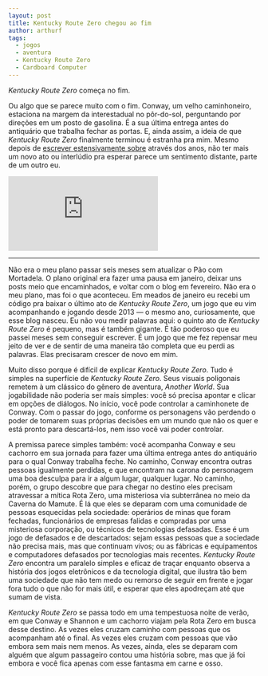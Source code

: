 ```yaml
---
layout: post
title: Kentucky Route Zero chegou ao fim
author: arthurf
tags:
  - jogos
  - aventura
  - Kentucky Route Zero
  - Cardboard Computer
---
```


*Kentucky Route Zero* começa no fim.

Ou algo que se parece muito com o fim. Conway, um velho caminhoneiro, estaciona na margem da interestadual no pôr-do-sol, perguntando por direções em um posto de gasolina. É a sua última entrega antes do antiquário que trabalha fechar as portas. E, ainda assim, a ideia de que *Kentucky Route Zero* finalmente terminou é estranha pra mim. Mesmo depois de [escrever estensivamente sobre](https://paomortadela.com.br/arquivo/tags/kentucky-route-zero) através dos anos, não ter mais um novo ato ou interlúdio pra esperar parece um sentimento distante, parte de um outro eu.

<iframe class="full-width" src="https://www.youtube.com/embed/pzXtmls1kFo" frameborder="0" allow="accelerometer; autoplay; clipboard-write; encrypted-media; gyroscope; picture-in-picture" allowfullscreen></iframe>


***

Não era o meu plano passar seis meses sem atualizar o Pão com Mortadela. O plano original era fazer uma pausa em janeiro, deixar uns posts meio que encaminhados, e voltar com o blog em fevereiro. Não era o meu plano, mas foi o que aconteceu. Em meados de janeiro eu recebi um código pra baixar o último ato de _Kentucky Route Zero_, um jogo que eu vim acompanhando e jogando desde 2013 — o mesmo ano, curiosamente, que esse blog nasceu. Eu não vou medir palavras aqui: o quinto ato de _Kentucky Route Zero_ é pequeno, mas é também gigante. É tão poderoso que eu passei meses sem conseguir escrever. É um jogo que me fez repensar meu jeito de ver e de sentir de uma maneira tão completa que eu perdi as palavras. Elas precisaram crescer de novo em mim.

Muito disso porque é difícil de explicar _Kentucky Route Zero_. Tudo é simples na superfície de _Kentucky Route Zero_. Seus visuais poligonais remetem à um clássico do gênero de aventura, _Another World_. Sua jogabilidade não poderia ser mais simples: você só precisa apontar e clicar em opções de diálogos. No início, você pode controlar a caminhonete de Conway. Com o passar do jogo, conforme os personagens vão perdendo o poder de tomarem suas próprias decisões em um mundo que não os quer e está pronto para descartá-los, nem isso você vai poder controlar.

A premissa parece simples também: você acompanha Conway e seu cachorro em sua jornada para fazer uma última entrega antes do antiquário para o qual Conway trabalha feche. No caminho, Conway encontra outras pessoas igualmente perdidas, e que encontram na carona do personagem uma boa desculpa para ir a algum lugar, qualquer lugar. No caminho, porém, o grupo descobre que para chegar no destino eles precisam atravessar a mítica Rota Zero, uma misteriosa via subterrânea no meio da Caverna do Mamute. É lá que eles se deparam com uma comunidade de pessoas esquecidas pela sociedade: operários de minas que foram fechadas, funcionários de empresas falidas e compradas por uma misteriosa corporação, ou técnicos de tecnologias defasadas. Esse é um jogo de defasados e de descartados: sejam essas pessoas que a sociedade não precisa mais, mas que continuam vivos; ou as fábricas e equipamentos e computadores defasados por tecnologias mais recentes. _Kentucky Route Zero_ encontra um paralelo simples e eficaz de traçar enquanto observa a história dos jogos eletrônicos e da tecnologia digital, que ilustra tão bem uma sociedade que não tem medo ou remorso de seguir em frente e jogar fora tudo o que não for mais útil, e esperar que eles apodreçam até que sumam de vista.

_Kentucky Route Zero_ se passa todo em uma tempestuosa noite de verão, em que Conway e Shannon e um cachorro viajam pela Rota Zero em busca desse destino. As vezes eles cruzam caminho com pessoas que os acompanham até o final. As vezes eles cruzam com pessoas que vão embora sem mais nem menos. As vezes, ainda, eles se deparam com alguém que algum passageiro contou uma história sobre, mas que já foi embora e você fica apenas com esse fantasma em carne e osso.
